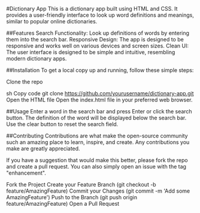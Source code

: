 #Dictionary App
This is a dictionary app built using HTML and CSS. It provides a user-friendly interface to look up word definitions and meanings, similar to popular online dictionaries.

##Features
Search Functionality: Look up definitions of words by entering them into the search bar.
Responsive Design: The app is designed to be responsive and works well on various devices and screen sizes.
Clean UI: The user interface is designed to be simple and intuitive, resembling modern dictionary apps.

##Installation
To get a local copy up and running, follow these simple steps:

Clone the repo

sh
Copy code
git clone https://github.com/yourusername/dictionary-app.git
Open the HTML file
Open the index.html file in your preferred web browser.

##Usage
Enter a word in the search bar and press Enter or click the search button.
The definition of the word will be displayed below the search bar.
Use the clear button to reset the search field.

##Contributing
Contributions are what make the open-source community such an amazing place to learn, inspire, and create. Any contributions you make are greatly appreciated.

If you have a suggestion that would make this better, please fork the repo and create a pull request. You can also simply open an issue with the tag "enhancement".

Fork the Project
Create your Feature Branch (git checkout -b feature/AmazingFeature)
Commit your Changes (git commit -m 'Add some AmazingFeature')
Push to the Branch (git push origin feature/AmazingFeature)
Open a Pull Request
